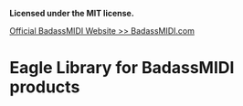 **Licensed under the MIT license.**


[Official BadassMIDI Website >> BadassMIDI.com](http://www.badassmidi.com)

# Eagle Library for BadassMIDI products
